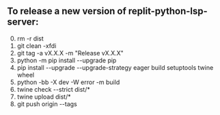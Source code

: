 ## To release a new version of replit-python-lsp-server:

0. rm -r dist
1. git clean -xfdi
2. git tag -a vX.X.X -m "Release vX.X.X"
3. python -m pip install --upgrade pip
4. pip install --upgrade --upgrade-strategy eager build setuptools twine wheel
5. python -bb -X dev -W error -m build
6. twine check --strict dist/*
7. twine upload dist/*
8. git push origin --tags
